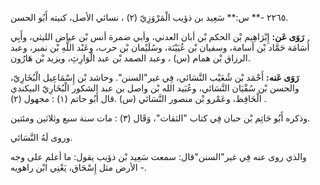 ٢٢٦٥ -** س:** سَعِيد بن ذؤيب الْمَرْوَزِيّ (٢) ، نسائي الأصل، كنيته أَبُو الحسن.

**رَوَى عَن:** إِبْرَاهِيم بْن الحكم بْن أبان العدني، وأبي ضمرة أنس بْن عياض الليثي، وأَبِي أُسَامَة حَمَّاد بْن أسامة، وسفيان بْن عُيَيْنَة، وسُلَيْمان بْن حرب، وعَبْد اللَّهِ بْن نمير، وعبد الرزاق بْن همام (س) ، وعبد الصمد بْن عبد الْوَارِثِ، ويزيد بْن هَارُون.

**رَوَى عَنه:** أَحْمَد بْن شُعَيْب النَّسَائي، فِي غير"السنن". وحاشد بْن إِسْمَاعِيل الْبُخَارِيّ، والحسن بْن سُفْيَان النَّسَائي، وعُبَيد الله بْن واصل بن عبد الشكور الْبُخَارِيّ البيكندي الْحَافِظ، وعَمْرو بْن منصور النَّسَائي (س) .قال أَبُو حاتم (١) : مجهول (٢) .

وذكره أَبُو حَاتِم بْن حبان فِي كتاب "الثقات"، وَقَال (٣) : مات سنة سبع وثلاثين ومئتين.

وروى لَهُ النَّسَائي.

والذي روى عنه فِي غير"السنن"قال: سمعت سَعِيد بْن ذؤيب يقول: ما أعلم على وجه الأرض مثل إِسْحَاق، يَعْنِي ابْن راهويه -.